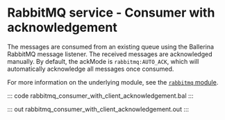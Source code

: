 # RabbitMQ service - Consumer with acknowledgement

The messages are consumed from an existing queue using the Ballerina RabbitMQ message listener. The received messages are acknowledged manually. By default, the ackMode is `rabbitmq:AUTO_ACK`, which will automatically acknowledge all messages once consumed.

For more information on the underlying module, see the [`rabbitmq` module](https://lib.ballerina.io/ballerinax/rabbitmq/latest).

::: code rabbitmq_consumer_with_client_acknowledgement.bal :::

::: out rabbitmq_consumer_with_client_acknowledgement.out :::
